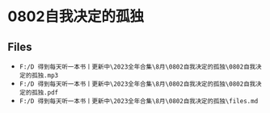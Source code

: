 # 0802自我决定的孤独

## Files

- `F:/D 得到每天听一本书丨更新中\2023全年合集\8月\0802自我决定的孤独\0802自我决定的孤独.mp3`
- `F:/D 得到每天听一本书丨更新中\2023全年合集\8月\0802自我决定的孤独\0802自我决定的孤独.pdf`
- `F:/D 得到每天听一本书丨更新中\2023全年合集\8月\0802自我决定的孤独\files.md`
